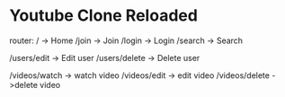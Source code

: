 # Youtube Clone Reloaded

router:
/               -> Home
/join           -> Join
/login          -> Login
/search         -> Search

/users/edit      -> Edit user
/users/delete    -> Delete user

/videos/watch    -> watch video
/videos/edit     -> edit video
/videos/delete   ->delete video